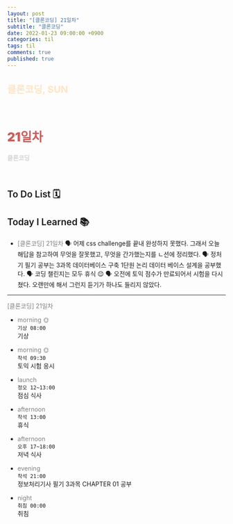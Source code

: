 ```yaml
---
layout: post
title: "[클론코딩] 21일차"
subtitle: "클론코딩"
date: 2022-01-23 09:00:00 +0900
categories: til
tags: til
comments: true
published: true
---
```


## <span style="color:Bisque;font-size: 22px">클론코딩, SUN</span>

<br />

# **<span style="font-weight:900;color:indianred">21일차</span>**

**<span style="color:lightgray">클론코딩</span>**

<br />

## <span style="font-weight:600">To Do List</span> 🗓

## <span style="font-weight:600">Today I Learned</span> 📚

- <span style="color:gray">[클론코딩] 21일차</span>
  🗣 어제 css challenge를 끝내 완성하지 못했다. 그래서 오늘 해답을 참고하여 무엇을 잘못했고, 무엇을 간가했는지를 ㄴ션에 정리했다.
  🗣 정처기 필기 공부는 3과목 데이터베이스 구축 1단원 논리 데이터 베이스 설계을 공부했다.
  🗣 코딩 챌린지는 모두 휴식 😌
  🗣 오전에 토익 점수가 만료되어서 시험을 다시 쳤다. 오랜만에 해서 그런지 듣기가 하나도 들리지 않았다. 

---

<span style="color:gray">[클론코딩] 21일차</span>

- <span style="color:gray">morning 🌞</span> <br>
  `기상 08:00` <br>
  기상
- <span style="color:gray">morning 🌞</span> <br>
  `착석 09:30` <br>
  토익 시험 응시
  
- <span style="color:gray">launch</span> <br>
  `정오 12~13:00`<br>
  점심 식사
- <span style="color:gray">afternoon</span> <br>
  `착석 13:00`<br>
  휴식 
- <span style="color:gray">afternoon</span> <br>
  `오후 17~18:00`<br>
  저녁 식사
- <span style="color:gray">evening</span> <br>
  `착석 21:00`<br>
  정보처리기사 필기 3과목 CHAPTER 01 공부
- <span style="color:gray">night</span> <br>
  `취침 00:00`<br>
  취침